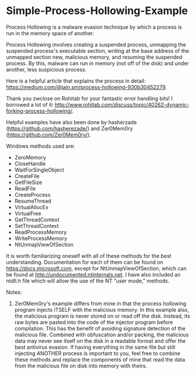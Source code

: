# Simple-Process-Hollowing-Example
Process Hollowing is a malware evasion technique by which a process is run in the memory space of another. 

Process Hollowing involves creating a suspended process, unmapping the suspended process's executable section, writing at the base address of the unmapped section new, malicious memory, and resuming the suspended process. By this, malware can run in memory (not off of the disk) and under another, less suspicious process.

Here is a helpful article that explains the process in detail: https://medium.com/@jain.sm/process-hollowing-930b30452279.

Thank you zwclose on Rohitab for your fantastic error handling bits! I borrowed a lot of it: http://www.rohitab.com/discuss/topic/40262-dynamic-forking-process-hollowing/.

Helpful examples have also been done by hasherzade (https://github.com/hasherezade/) and Zer0Mem0ry (https://github.com/Zer0Mem0ry/).

Windows methods used are:

  - ZeroMemory
  - CloseHandle
  - WaitForSingleObject
  - CreateFile
  - GetFileSize
  - ReadFile
  - CreateProcess
  - ResumeThread
  - VirtualAllocEx
  - VirtualFree
  - GetThreadContext
  - SetThreadContext
  - ReadProcessMemory
  - WriteProcessMemory
  - NtUnmapViewOfSection
  
  It is worth familiarizing oneself with all of these methods for the best understanding. Documentation for each of them can be found on https://docs.microsoft.com, except for NtUnmapViewOfSection, which can be found at http://undocumented.ntinternals.net. I have also included an ntdll.h file which will allow the use of the NT "user mode," methods.
  
 Notes: 
 
1. Zer0Mem0ry's example differs from mine in that the process hollowing program injects ITSELF with the malicious memory. In this example also, the malicious program is never stored on or read off the disk. Instead, its raw bytes are pasted into the code of the injector program before compilation. This has the benefit of avoiding signature detection of the malicious file. Combined with obfuscation and/or packing, the malicious data may never see itself on the disk in a readable format and offer the best antivirus evasion. If having everything in the same file but still injecting ANOTHER process is important to you, feel free to combine these methods and replace the components of mine that read the data from the malicious file on disk into memory with theirs.
